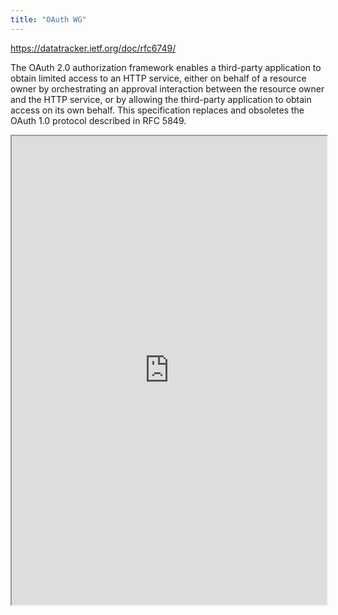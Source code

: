 ```yaml
---
title: "OAuth WG"
---
```


https://datatracker.ietf.org/doc/rfc6749/

The OAuth 2.0 authorization framework enables a third-party
   application to obtain limited access to an HTTP service, either on
   behalf of a resource owner by orchestrating an approval interaction
   between the resource owner and the HTTP service, or by allowing the
   third-party application to obtain access on its own behalf.  This
   specification replaces and obsoletes the OAuth 1.0 protocol described
   in RFC 5849.

<iframe height="750" width="100%" src="https://ewelton.github.io/ktest/wiki.html#OAuth%20WG"></iframe>
